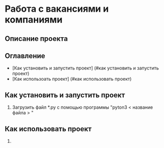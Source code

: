 # Работа с вакансиями и компаниями 
## Описание проекта

## Оглавление
- [Как установить и запустить проект] (#как установить и запустить проект)
- [Как использоать проект] (#как использовать проект)
## Как установить и запустить проект 
1. Загрузить файл *.py с помощью программы "pyton3 < название файла > " 
## Как использовать проект 
1. 
